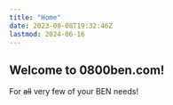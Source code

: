 ```yaml
---
title: "Home"
date: 2023-08-08T19:32:46Z
lastmod: 2024-06-16
---
```


## Welcome to 0800ben.com!

For ~~all~~ very few of your BEN needs!
